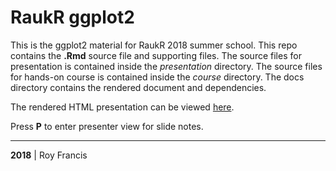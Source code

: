 # RaukR ggplot2

This is the ggplot2 material for RaukR 2018 summer school. This repo contains the **.Rmd** source file and supporting files. The source files for presentation is contained inside the *presentation* directory. The source files for hands-on course is contained inside the *course* directory. The docs directory contains the rendered document and dependencies.

The rendered HTML presentation can be viewed [here](https://royfrancis.github.io/raukr_ggplot/index.html).

Press **P** to enter presenter view for slide notes.

---

**2018** | Roy Francis
